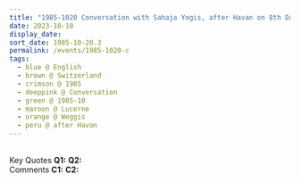 ```yaml
---
title: "1985-1020 Conversation with Sahaja Yogis, after Havan on 8th Day of Navarātri and before Departure, Rütli Kaltbad Mountain, Weggis (19 kms E of Luzern on Luzern Lake), Lucerne, Switzerland"
date: 2023-10-10
display_date: 
sort_date: 1985-10-20.3
permalink: /events/1985-1020-c
tags:
  - blue @ English
  - brown @ Switzerland
  - crimson @ 1985
  - deeppink @ Conversation
  - green @ 1985-10
  - maroon @ Lucerne
  - orange @ Weggis
  - peru @ after Havan
---
```


<br>

<wave-list>
  <list-title color="DarkSeaGreen" width="55">Key Quotes</list-title>
  <list-item color="BlanchedAlmond" width="280"><b>Q1:</b> <i></i></list-item>
  <list-item color="Lavender" width="280"><b>Q2:</b> <i></i></list-item>
</wave-list>

<br>

<wave-list>
  <list-title color="DarkSeaGreen" width="55">Comments</list-title>
  <list-item color="BlanchedAlmond" width="280"><b>C1:</b> <i></i></list-item>
  <list-item color="Lavender" width="280"><b>C2:</b> <i></i></list-item>
</wave-list>